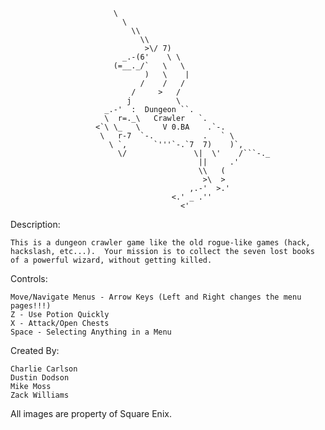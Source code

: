                            \
                             \
                               \\
                                 \\
                                  >\/ 7)
                             _.-(6'    \ \
                           (=__._/`   \   \
                                  )   \    |
                                 /    /   /
                               /     >   /
                              j          \
                         _.-'  :  Dungeon ``.
                         \  r=._\   Crawler   `.
                       <`\ \_   \     V 0.BA    .`-.
                        \   r-7  `-.           .   ` \
                          \ `,      `'''`-.`7  7)    )`,
                            \/               \|  \'    /```-._
                                              ||     .'
                                              \\   (
                                               >\  >
                                            ,.-'  >.'
                                        <.' _ .''
                                          <'

Description:

	This is a dungeon crawler game like the old rogue-like games (hack, hackslash, etc...).  Your mission is to collect the seven lost books of a powerful wizard, without getting killed.

Controls:

	Move/Navigate Menus - Arrow Keys (Left and Right changes the menu pages!!!)
	Z - Use Potion Quickly
	X - Attack/Open Chests
	Space - Selecting Anything in a Menu

Created By:

	Charlie Carlson
	Dustin Dodson
	Mike Moss
	Zack Williams

All images are property of Square Enix.
